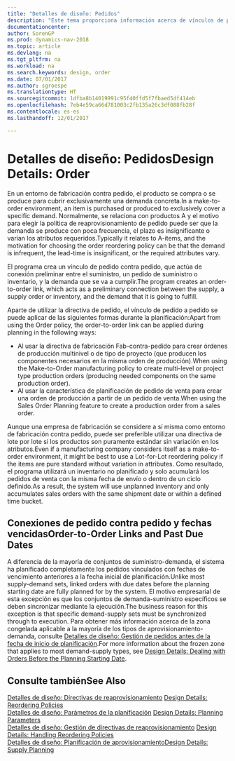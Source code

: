 ```yaml
---
title: "Detalles de diseño: Pedidos"
description: "Este tema proporciona información acerca de vínculos de pedido a pedido en un entorno de fabricación contra pedido."
documentationcenter: 
author: SorenGP
ms.prod: dynamics-nav-2018
ms.topic: article
ms.devlang: na
ms.tgt_pltfrm: na
ms.workload: na
ms.search.keywords: design, order
ms.date: 07/01/2017
ms.author: sgroespe
ms.translationtype: HT
ms.sourcegitcommit: 1dfba8b14019991c95f40ffd5f7fbaed5df414eb
ms.openlocfilehash: 7eb4e59ca66d781003c2fb135a26c3df088fb28f
ms.contentlocale: es-es
ms.lasthandoff: 12/01/2017

---
```

# <a name="design-details-order"></a><span data-ttu-id="a69df-103">Detalles de diseño: Pedidos</span><span class="sxs-lookup"><span data-stu-id="a69df-103">Design Details: Order</span></span>
<span data-ttu-id="a69df-104">En un entorno de fabricación contra pedido, el producto se compra o se produce para cubrir exclusivamente una demanda concreta.</span><span class="sxs-lookup"><span data-stu-id="a69df-104">In a make-to-order environment, an item is purchased or produced to exclusively cover a specific demand.</span></span> <span data-ttu-id="a69df-105">Normalmente, se relaciona con productos A y el motivo para elegir la política de reaprovisionamiento de pedido puede ser que la demanda se produce con poca frecuencia, el plazo es insignificante o varían los atributos requeridos.</span><span class="sxs-lookup"><span data-stu-id="a69df-105">Typically it relates to A-items, and the motivation for choosing the order reordering policy can be that the demand is infrequent, the lead-time is insignificant, or the required attributes vary.</span></span>  
  
<span data-ttu-id="a69df-106">El programa crea un vínculo de pedido contra pedido, que actúa de conexión preliminar entre el suministro, un pedido de suministro o inventario, y la demanda que se va a cumplir.</span><span class="sxs-lookup"><span data-stu-id="a69df-106">The program creates an order-to-order link, which acts as a preliminary connection between the supply, a supply order or inventory, and the demand that it is going to fulfill.</span></span>  
  
<span data-ttu-id="a69df-107">Aparte de utilizar la directiva de pedido, el vínculo de pedido a pedido se puede aplicar de las siguientes formas durante la planificación:</span><span class="sxs-lookup"><span data-stu-id="a69df-107">Apart from using the Order policy, the order-to-order link can be applied during planning in the following ways:</span></span>  
  
* <span data-ttu-id="a69df-108">Al usar la directiva de fabricación Fab-contra-pedido para crear órdenes de producción multinivel o de tipo de proyecto (que producen los componentes necesarios en la misma orden de producción).</span><span class="sxs-lookup"><span data-stu-id="a69df-108">When using the Make-to-Order manufacturing policy to create multi-level or project type production orders (producing needed components on the same production order).</span></span>  
* <span data-ttu-id="a69df-109">Al usar la característica de planificación de pedido de venta para crear una orden de producción a partir de un pedido de venta.</span><span class="sxs-lookup"><span data-stu-id="a69df-109">When using the Sales Order Planning feature to create a production order from a sales order.</span></span>  
  
<span data-ttu-id="a69df-110">Aunque una empresa de fabricación se considere a sí misma como entorno de fabricación contra pedido, puede ser preferible utilizar una directiva de lote por lote si los productos son puramente estándar sin variación en los atributos.</span><span class="sxs-lookup"><span data-stu-id="a69df-110">Even if a manufacturing company considers itself as a make-to-order environment, it might be best to use a Lot-for-Lot reordering policy if the items are pure standard without variation in attributes.</span></span> <span data-ttu-id="a69df-111">Como resultado, el programa utilizará un inventario no planificado y solo acumulará los pedidos de venta con la misma fecha de envío o dentro de un ciclo definido.</span><span class="sxs-lookup"><span data-stu-id="a69df-111">As a result, the system will use unplanned inventory and only accumulates sales orders with the same shipment date or within a defined time bucket.</span></span>  
  
## <a name="order-to-order-links-and-past-due-dates"></a><span data-ttu-id="a69df-112">Conexiones de pedido contra pedido y fechas vencidas</span><span class="sxs-lookup"><span data-stu-id="a69df-112">Order-to-Order Links and Past Due Dates</span></span>  
<span data-ttu-id="a69df-113">A diferencia de la mayoría de conjuntos de suministro-demanda, el sistema ha planificado completamente los pedidos vinculados con fechas de vencimiento anteriores a la fecha inicial de planificación.</span><span class="sxs-lookup"><span data-stu-id="a69df-113">Unlike most supply-demand sets, linked orders with due dates before the planning starting date are fully planned for by the system.</span></span> <span data-ttu-id="a69df-114">El motivo empresarial de esta excepción es que los conjuntos de demanda-suministro específicos se deben sincronizar mediante la ejecución.</span><span class="sxs-lookup"><span data-stu-id="a69df-114">The business reason for this exception is that specific demand-supply sets must be synchronized through to execution.</span></span> <span data-ttu-id="a69df-115">Para obtener más información acerca de la zona congelada aplicable a la mayoría de los tipos de aprovisionamiento-demanda, consulte [Detalles de diseño: Gestión de pedidos antes de la fecha de inicio de planificación](design-details-dealing-with-orders-before-the-planning-starting-date.md).</span><span class="sxs-lookup"><span data-stu-id="a69df-115">For more information about the frozen zone that applies to most demand-supply types, see [Design Details: Dealing with Orders Before the Planning Starting Date](design-details-dealing-with-orders-before-the-planning-starting-date.md).</span></span>  
  
## <a name="see-also"></a><span data-ttu-id="a69df-116">Consulte también</span><span class="sxs-lookup"><span data-stu-id="a69df-116">See Also</span></span>  
<span data-ttu-id="a69df-117">[Detalles de diseño: Directivas de reaprovisionamiento](design-details-reordering-policies.md) </span><span class="sxs-lookup"><span data-stu-id="a69df-117">[Design Details: Reordering Policies](design-details-reordering-policies.md) </span></span>  
<span data-ttu-id="a69df-118">[Detalles de diseño: Parámetros de la planificación](design-details-planning-parameters.md) </span><span class="sxs-lookup"><span data-stu-id="a69df-118">[Design Details: Planning Parameters](design-details-planning-parameters.md) </span></span>  
<span data-ttu-id="a69df-119">[Detalles de diseño: Gestión de directivas de reaprovisionamiento](design-details-handling-reordering-policies.md) </span><span class="sxs-lookup"><span data-stu-id="a69df-119">[Design Details: Handling Reordering Policies](design-details-handling-reordering-policies.md) </span></span>  
[<span data-ttu-id="a69df-120">Detalles de diseño: Planificación de aprovisionamiento</span><span class="sxs-lookup"><span data-stu-id="a69df-120">Design Details: Supply Planning</span></span>](design-details-supply-planning.md)

